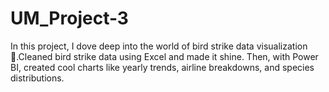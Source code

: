 # UM_Project-3
In this project, I dove deep into the world of bird strike data visualization🦅.Cleaned bird strike data using Excel and made it shine. Then, with Power BI, created cool charts like yearly trends, airline breakdowns, and species distributions.
